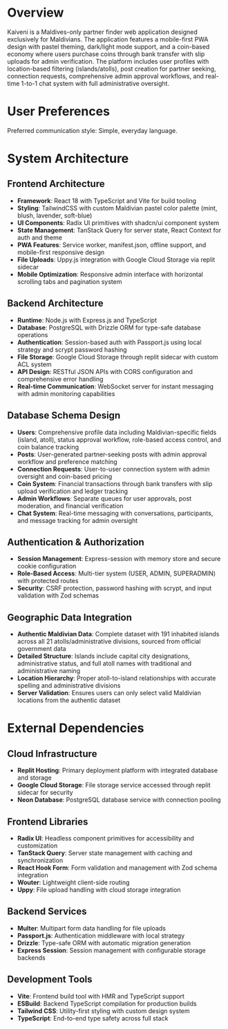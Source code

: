 # Overview

Kaiveni is a Maldives-only partner finder web application designed exclusively for Maldivians. The application features a mobile-first PWA design with pastel theming, dark/light mode support, and a coin-based economy where users purchase coins through bank transfer with slip uploads for admin verification. The platform includes user profiles with location-based filtering (islands/atolls), post creation for partner seeking, connection requests, comprehensive admin approval workflows, and real-time 1-to-1 chat system with full administrative oversight.

# User Preferences

Preferred communication style: Simple, everyday language.

# System Architecture

## Frontend Architecture
- **Framework**: React 18 with TypeScript and Vite for build tooling
- **Styling**: TailwindCSS with custom Maldivian pastel color palette (mint, blush, lavender, soft-blue)
- **UI Components**: Radix UI primitives with shadcn/ui component system
- **State Management**: TanStack Query for server state, React Context for auth and theme
- **PWA Features**: Service worker, manifest.json, offline support, and mobile-first responsive design
- **File Uploads**: Uppy.js integration with Google Cloud Storage via replit sidecar
- **Mobile Optimization**: Responsive admin interface with horizontal scrolling tabs and pagination system

## Backend Architecture
- **Runtime**: Node.js with Express.js and TypeScript
- **Database**: PostgreSQL with Drizzle ORM for type-safe database operations
- **Authentication**: Session-based auth with Passport.js using local strategy and scrypt password hashing
- **File Storage**: Google Cloud Storage through replit sidecar with custom ACL system
- **API Design**: RESTful JSON APIs with CORS configuration and comprehensive error handling
- **Real-time Communication**: WebSocket server for instant messaging with admin monitoring capabilities

## Database Schema Design
- **Users**: Comprehensive profile data including Maldivian-specific fields (island, atoll), status approval workflow, role-based access control, and coin balance tracking
- **Posts**: User-generated partner-seeking posts with admin approval workflow and preference matching
- **Connection Requests**: User-to-user connection system with admin oversight and coin-based pricing
- **Coin System**: Financial transactions through bank transfers with slip upload verification and ledger tracking
- **Admin Workflows**: Separate queues for user approvals, post moderation, and financial verification
- **Chat System**: Real-time messaging with conversations, participants, and message tracking for admin oversight

## Authentication & Authorization
- **Session Management**: Express-session with memory store and secure cookie configuration
- **Role-Based Access**: Multi-tier system (USER, ADMIN, SUPERADMIN) with protected routes
- **Security**: CSRF protection, password hashing with scrypt, and input validation with Zod schemas

## Geographic Data Integration
- **Authentic Maldivian Data**: Complete dataset with 191 inhabited islands across all 21 atolls/administrative divisions, sourced from official government data
- **Detailed Structure**: Islands include capital city designations, administrative status, and full atoll names with traditional and administrative naming
- **Location Hierarchy**: Proper atoll-to-island relationships with accurate spelling and administrative divisions
- **Server Validation**: Ensures users can only select valid Maldivian locations from the authentic dataset

# External Dependencies

## Cloud Infrastructure
- **Replit Hosting**: Primary deployment platform with integrated database and storage
- **Google Cloud Storage**: File storage service accessed through replit sidecar for security
- **Neon Database**: PostgreSQL database service with connection pooling

## Frontend Libraries
- **Radix UI**: Headless component primitives for accessibility and customization
- **TanStack Query**: Server state management with caching and synchronization
- **React Hook Form**: Form validation and management with Zod schema integration
- **Wouter**: Lightweight client-side routing
- **Uppy**: File upload handling with cloud storage integration

## Backend Services
- **Multer**: Multipart form data handling for file uploads
- **Passport.js**: Authentication middleware with local strategy
- **Drizzle**: Type-safe ORM with automatic migration generation
- **Express Session**: Session management with configurable storage backends

## Development Tools
- **Vite**: Frontend build tool with HMR and TypeScript support
- **ESBuild**: Backend TypeScript compilation for production builds
- **Tailwind CSS**: Utility-first styling with custom design system
- **TypeScript**: End-to-end type safety across full stack
